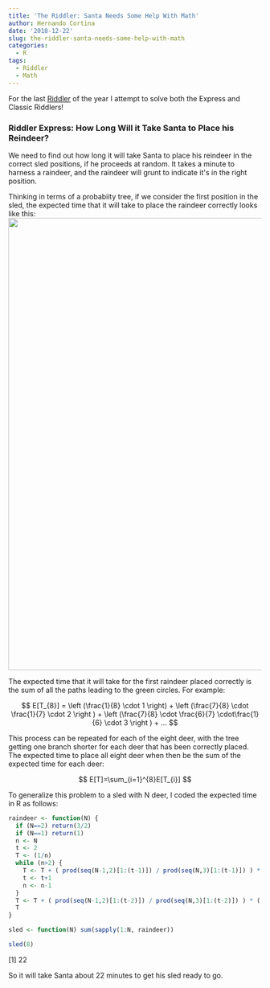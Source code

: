 ```yaml
---
title: 'The Riddler: Santa Needs Some Help With Math'
author: Hernando Cortina
date: '2018-12-22'
slug: the-riddler-santa-needs-some-help-with-math
categories:
  - R
tags:
  - Riddler
  - Math
---
```


For the last [Riddler](https://fivethirtyeight.com/features/santa-needs-some-help-with-math/) of the year I attempt to solve both the Express and Classic Riddlers!

### Riddler Express: How Long Will it Take Santa to Place his Reindeer?
We need to find out how long it will take Santa to place his reindeer in the correct sled positions, if he proceeds at random. It takes a minute to harness a raindeer, and the raindeer will grunt to indicate it's in the right position.

Thinking in terms of a probabiity tree, if we consider the first position in the sled, the expected time that it will take to place the raindeer correctly looks like this:
<img src="/post/2018-12-22-the-riddler-santa-needs-some-help-with-math_files/ridlerexpressanta.png" alt="" width="900px"/>

The expected time that it will take for the first raindeer placed correctly is the sum of all the paths leading to the green circles. For example:

$$
E[T_{8}] = \left (\frac{1}{8} \cdot 1 \right) + \left (\frac{7}{8} \cdot \frac{1}{7} \cdot 2  \right ) + \left (\frac{7}{8} \cdot \frac{6}{7} \cdot\frac{1}{6} \cdot 3  \right ) + ...
$$

This process can be repeated for each of the eight deer, with the tree getting one branch shorter for each deer that has been correctly placed. The expected time to place all eight deer when then be the sum of the expected time for each deer:

$$
E[T]=\sum_{i=1}^{8}E[T_{i}]
$$

To generalize this problem to a sled with N deer, I coded the expected time in R as follows:


```r
raindeer <- function(N) {
  if (N==2) return(3/2)
  if (N==1) return(1) 
  n <- N
  t <- 2
  T <- (1/n)
  while (n>2) {
    T <- T + ( prod(seq(N-1,2)[1:(t-1)]) / prod(seq(N,3)[1:(t-1)]) ) * ((1/(n-1))*t)
    t <- t+1
    n <- n-1
  }
  T <- T + ( prod(seq(N-1,2)[1:(t-2)]) / prod(seq(N,3)[1:(t-2)]) ) * ((1/(n))*t)
  T
}

sled <- function(N) sum(sapply(1:N, raindeer))

sled(8)
```

[1] 22


So it will take Santa about 22 minutes to get his sled ready to go.

